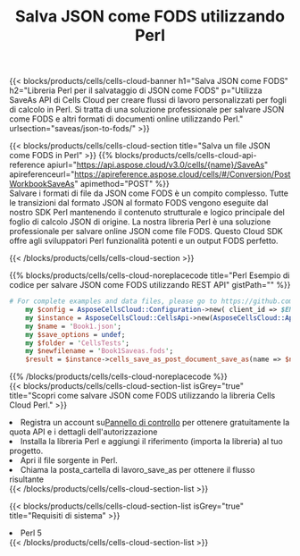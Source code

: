 ﻿---
title:  Salva JSON come FODS utilizzando Perl
description:  Utilizzo di Aspose.Cells Cloud SDK per Perl per salvare il file in formato JSON come file in formato FODS.
kwords: Excel, Save JSON as FODS, REST, Perl
howto: How to save JSON as FODS using Aspose.Cells Cloud Perl library.
---
{{< blocks/products/cells/cells-cloud-banner h1="Salva JSON come FODS" h2="Libreria Perl per il salvataggio di JSON come FODS" p="Utilizza SaveAs API di Cells Cloud per creare flussi di lavoro personalizzati per fogli di calcolo in Perl. Si tratta di una soluzione professionale per salvare JSON come FODS e altri formati di documenti online utilizzando Perl." urlsection="saveas/json-to-fods/" >}}

{{< blocks/products/cells/cells-cloud-section title="Salva un file JSON come FODS in Perl" >}}
{{% blocks/products/cells/cells-cloud-api-reference apiurl="https://api.aspose.cloud/v3.0/cells/{name}/SaveAs" apireferenceurl="https://apireference.aspose.cloud/cells/#/Conversion/PostWorkbookSaveAs" apimethod="POST" %}}
<br/>
Salvare i formati di file da JSON come FODS è un compito complesso. Tutte le transizioni dal formato JSON al formato FODS vengono eseguite dal nostro SDK Perl mantenendo il contenuto strutturale e logico principale del foglio di calcolo JSON di origine. La nostra libreria Perl è una soluzione professionale per salvare online JSON come file FODS. Questo Cloud SDK offre agli sviluppatori Perl funzionalità potenti e un output FODS perfetto.

{{< /blocks/products/cells/cells-cloud-section >}}

{{% blocks/products/cells/cells-cloud-noreplacecode title="Perl Esempio di codice per salvare JSON come FODS utilizzando REST API" gistPath="" %}}
  
```perl
# For complete examples and data files, please go to https://github.com/aspose-cells-cloud/aspose-cells-cloud-perl/
    my $config = AsposeCellsCloud::Configuration->new( client_id => $ENV{'ProductClientId'}, client_secret => $ENV{'ProductClientSecret'});
    my $instance = AsposeCellsCloud::CellsApi->new(AsposeCellsCloud::ApiClient->new( $config));
    my $name = 'Book1.json';
    my $save_options = undef;
    my $folder = 'CellsTests';
    my $newfilename = 'Book1Saveas.fods';
    $result = $instance->cells_save_as_post_document_save_as(name => $name,save_options => $save_options, newfilename => $newfilename, folder => $folder);
```
  
{{% /blocks/products/cells/cells-cloud-noreplacecode %}}
<br/>
{{< blocks/products/cells/cells-cloud-section-list isGrey="true" title="Scopri come salvare JSON come FODS utilizzando la libreria Cells Cloud Perl." >}}
<li> Registra un account su<a href="https://dashboard.aspose.cloud/">Pannello di controllo</a> per ottenere gratuitamente la quota API e i dettagli dell'autorizzazione</li>
<li>Installa la libreria Perl e aggiungi il riferimento (importa la libreria) al tuo progetto.</li>
<li>Apri il file sorgente in Perl.</li>
<li>Chiama la posta_cartella di lavoro_save_as per ottenere il flusso risultante</li>
{{< /blocks/products/cells/cells-cloud-section-list >}}

{{< blocks/products/cells/cells-cloud-section-list isGrey="true" title="Requisiti di sistema" >}}
<li>Perl 5</li>
{{< /blocks/products/cells/cells-cloud-section-list >}}
